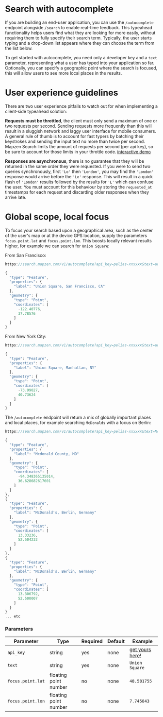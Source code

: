# Search with autocomplete

If you are building an end-user application, you can use the `/autocomplete` endpoint alongside `/search` to enable real-time feedback. This typeahead functionality helps users find what they are looking for more easily, without requiring them to fully specify their search term. Typically, the user starts typing and a drop-down list appears where they can choose the term from the list below.

To get started with autocomplete, you need only a developer key and a `text` parameter, representing what a user has typed into your application so far. Optionally, you can specify a geographic point where the search is focused, this will allow users to see more local places in the results.

# User experience guidelines

There are two user experience pitfalls to watch out for when implementing a client-side typeahead solution:

**Requests must be throttled**, the client must only send a maximum of one or two requests per second. Sending requests more frequently than this will result in a sluggish network and laggy user interface for mobile consumers. A general rule of thumb is to account for fast typers by batching their keystrokes and sending the input text no more than twice per second. Mapzen Search limits the amount of requests per second (per api key), so be sure to account for those limits in your throttle code. [interactive demo](http://jsfiddle.net/missinglink/19e2r2we/)

**Responses are asynchronous**, there is no guarantee that they will be returned in the same order they were requested. If you were to send two queries synchronously, first `'Lo'` then `'London'`, you may find the `'London'` response would arrive before the `'Lo'` response. This will result in a quick flash of `'London'` results followed by the results for `'L'` which can confuse the user. You must account for this behaviour by storing the `requested_at` timestamps for each request and discarding older responses when they arrive late.

# Global scope, local focus

To focus your search based upon a geographical area, such as the center of the user's map or at the device GPS location, supply the parameters `focus.point.lat` and `focus.point.lon`. This boosts locally relevant results higher, for example we can search for `Union Square`:

From San Francisco:
```javascript
https://search.mapzen.com/v1/autocomplete?api_key=pelias-xxxxxx&text=union%20square&focus.point.lat=37.7&focus.point.lon=-122.4

{
  "type": "Feature",
  "properties": {
    "label": "Union Square, San Francisco, CA"
  },
  "geometry": {
    "type": "Point",
    "coordinates": [
      -122.40776,
      37.78576
    ]
  }
}
```

From New York City:
```javascript
https://search.mapzen.com/v1/autocomplete?api_key=pelias-xxxxxx&text=union%20square&focus.point.lat=40.7&focus.point.lon=-73.9

{
  "type": "Feature",
  "properties": {
    "label": "Union Square, Manhattan, NY"
  },
  "geometry": {
    "type": "Point",
    "coordinates": [
      -73.99027,
      40.73624
    ]
  }
}
```

The `/autocomplete` endpoint will return a mix of globally important places and local places, for example searching `McDonalds` with a focus on Berlin:
```javascript
https://search.mapzen.com/v1/autocomplete?api_key=pelias-xxxxxx&text=McDonalds&focus.point.lat=52.5&focus.point.lon=13.3

{
  "type": "Feature",
  "properties": {
    "label": "Mcdonald County, MO"
  },
  "geometry": {
    "type": "Point",
    "coordinates": [
      -94.348365135014,
      36.628682617601
    ]
  }
},
{
  "type": "Feature",
  "properties": {
    "label": "McDonald's, Berlin, Germany"
  },
  "geometry": {
    "type": "Point",
    "coordinates": [
      13.33236,
      52.504232
    ]
  }
},
{
  "type": "Feature",
  "properties": {
    "label": "McDonald's, Berlin, Germany"
  },
  "geometry": {
    "type": "Point",
    "coordinates": [
      13.306792,
      52.500007
    ]
  }
}
... etc
```

### Parameters

Parameter | Type | Required | Default | Example
--- | --- | --- | --- | ---
`api_key` | string | yes | none | [get yours here!](https://mapzen.com/developers)
`text` | string | yes | none | `Union Square`
`focus.point.lat` | floating point number | no | none | `48.581755`
`focus.point.lon` | floating point number | no | none | `7.745843`
